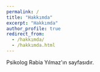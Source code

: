 ```yaml
---
permalink: /
title: "Hakkımda"
excerpt: "Hakkımda"
author_profile: true
redirect_from: 
  - /hakkımda/
  - /hakkımda.html
---
```


Psikolog Rabia Yılmaz'ın sayfasıdır. 
